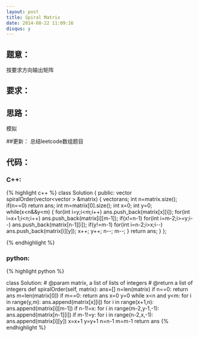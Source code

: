 ```yaml
---
layout: post
title: Spiral Matrix
date: 2014-08-22 11:09:16
disqus: y
---
```


## 题意：
按要求方向输出矩阵

## 要求：


## 思路：
模拟

##更新：
总结leetcode数组题目

## 代码：

### C++:

{% highlight c++ %}
class Solution {
public:
    vector<int> spiralOrder(vector<vector<int> > &matrix) {
        vector<int>ans;
        int n=matrix.size();
        if(n==0)
            return ans;
        int m=matrix[0].size();
        int x=0;
        int y=0;
        while(x<n&&y<m)
        {
            for(int i=y;i<m;i++)
                ans.push_back(matrix[x][i]);
            for(int i=x+1;i<n;i++)
                ans.push_back(matrix[i][m-1]);
            if(x!=n-1)
                for(int i=m-2;i>=y;i--)
                    ans.push_back(matrix[n-1][i]);
            if(y!=m-1)
                for(int i=n-2;i>x;i--)
                    ans.push_back(matrix[i][y]);
            x++;
            y++;
            n--;
            m--;
        }
        return ans;
    }
};


 {% endhighlight %}
### python:

{% highlight python %}

class Solution:
    # @param matrix, a list of lists of integers
    # @return a list of integers
    def spiralOrder(self, matrix):
        ans=[]
        n=len(matrix)
        if n==0:
            return ans
        m=len(matrix[0])
        if m==0:
            return ans
        x=0
        y=0
        while x<n and y<m:
            for i in range(y,m):
                ans.append(matrix[x][i])
            for i in range(x+1,n):
                ans.append(matrix[i][m-1])
            if n-1!=x:
                for i in range(m-2,y-1,-1):
                    ans.append(matrix[n-1][i])
            if m-1!=y:
                for i in range(n-2,x,-1):
                    ans.append(matrix[i][y])
            x=x+1
            y=y+1
            n=n-1
            m=m-1
        return ans
 {% endhighlight %}
